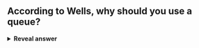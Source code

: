## According to Wells, why should you use a queue?
<details>
<summary><b>Reveal answer</b></summary>
To avoid coupling with synchronous calls -- producers and consumers are not reliant on each other
</details>
